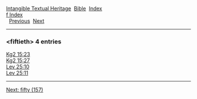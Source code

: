 [Intangible Textual Heritage](../../index)  [Bible](../index) 
[Index](index)   
[f Index](_f_)  
  [Previous](c04215)  [Next](c04217) 

------------------------------------------------------------------------

### &lt;fiftieth&gt; 4 entries

[Kg2 15:23](../kjv/kg2015.htm#023)  
[Kg2 15:27](../kjv/kg2015.htm#027)  
[Lev 25:10](../kjv/lev025.htm#010)  
[Lev 25:11](../kjv/lev025.htm#011)  

------------------------------------------------------------------------

[Next: fifty (157)](c04217)

